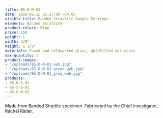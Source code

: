 ```yaml
---
title: BS-D-M-01
date: 2018-08-15 01:27:00 -04:00
visible-title: Banded Strattite Dangle Earrings
elements: Banded Strattite
product-colors: Blue
price: 150
weight: 1
width: 3/8"
height: 1 1/8"
materials: Fused and coldworked glass, goldfilled ear wires.
max-quantity: 1
product-images:
- "/uploads/BS-D-M-01_web.jpg"
- "/uploads/BS-D-M-01_green_web.jpg"
- "/uploads/BS-D-M-01_grey_web.jpg"
products:
- BS-N-S-01
- BS-S-S-01
- BS-D-M-02
---
```


Made from Banded Strattite specimen. Fabricated by the Chief Investigator, Ráchel Räder.